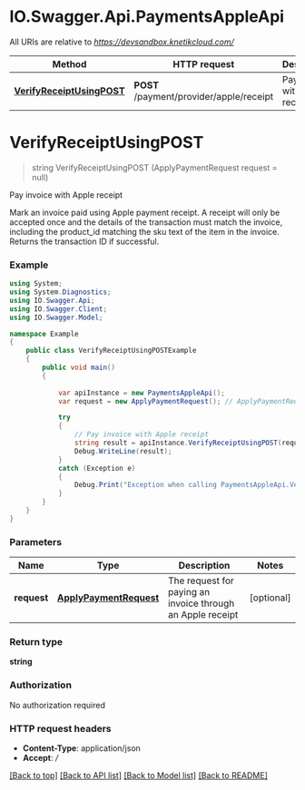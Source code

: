 # IO.Swagger.Api.PaymentsAppleApi

All URIs are relative to *https://devsandbox.knetikcloud.com/*

Method | HTTP request | Description
------------- | ------------- | -------------
[**VerifyReceiptUsingPOST**](PaymentsAppleApi.md#verifyreceiptusingpost) | **POST** /payment/provider/apple/receipt | Pay invoice with Apple receipt


<a name="verifyreceiptusingpost"></a>
# **VerifyReceiptUsingPOST**
> string VerifyReceiptUsingPOST (ApplyPaymentRequest request = null)

Pay invoice with Apple receipt

Mark an invoice paid using Apple payment receipt. A receipt will only be accepted once and the details of the transaction must match the invoice, including the product_id matching the sku text of the item in the invoice. Returns the transaction ID if successful.

### Example
```csharp
using System;
using System.Diagnostics;
using IO.Swagger.Api;
using IO.Swagger.Client;
using IO.Swagger.Model;

namespace Example
{
    public class VerifyReceiptUsingPOSTExample
    {
        public void main()
        {
            
            var apiInstance = new PaymentsAppleApi();
            var request = new ApplyPaymentRequest(); // ApplyPaymentRequest | The request for paying an invoice through an Apple receipt (optional) 

            try
            {
                // Pay invoice with Apple receipt
                string result = apiInstance.VerifyReceiptUsingPOST(request);
                Debug.WriteLine(result);
            }
            catch (Exception e)
            {
                Debug.Print("Exception when calling PaymentsAppleApi.VerifyReceiptUsingPOST: " + e.Message );
            }
        }
    }
}
```

### Parameters

Name | Type | Description  | Notes
------------- | ------------- | ------------- | -------------
 **request** | [**ApplyPaymentRequest**](ApplyPaymentRequest.md)| The request for paying an invoice through an Apple receipt | [optional] 

### Return type

**string**

### Authorization

No authorization required

### HTTP request headers

 - **Content-Type**: application/json
 - **Accept**: */*

[[Back to top]](#) [[Back to API list]](../README.md#documentation-for-api-endpoints) [[Back to Model list]](../README.md#documentation-for-models) [[Back to README]](../README.md)

